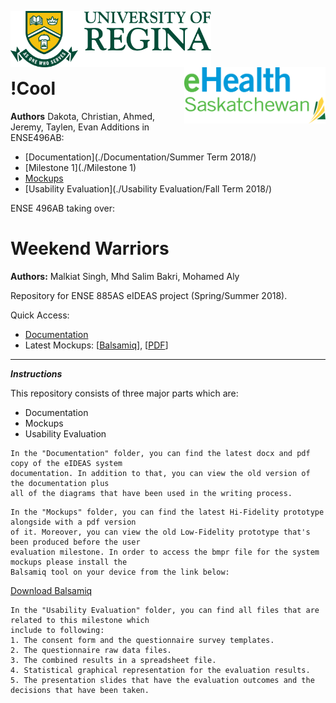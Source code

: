 <p>
  <img align="left" src="./Documentation/Images/uofr_logo.jpg" alt="U of R logo" height="90px"/>
  <img align="right" src="./Documentation/Images/ehealth_logo.png" alt="eHealth logo" height="90px"/>
</p>

<br/><br/><br/><br/>

# !Cool
**Authors** Dakota, Christian, Ahmed, Jeremy, Taylen, Evan
Additions in ENSE496AB:
* [Documentation](./Documentation/Summer Term 2018/)
* [Milestone 1](./Milestone 1)
* [Mockups](./Mockups)
* [Usability Evaluation](./Usability Evaluation/Fall Term 2018/)

ENSE 496AB taking over:
# Weekend Warriors

**Authors:** Malkiat Singh, Mhd Salim Bakri, Mohamed Aly

Repository for ENSE 885AS eIDEAS project (Spring/Summer 2018).

Quick Access:

* [Documentation](./documentation.md)
* Latest Mockups: \[[Balsamiq](./Mockups/eIDEAS.bmpr)\], \[[PDF](./Mockups/eIDEAS.pdf)\]

---

___Instructions___

This repository consists of three major parts which are:
* Documentation
* Mockups
* Usability Evaluation

```
In the "Documentation" folder, you can find the latest docx and pdf copy of the eIDEAS system
documentation. In addition to that, you can view the old version of the documentation plus
all of the diagrams that have been used in the writing process.
```

```
In the "Mockups" folder, you can find the latest Hi-Fidelity prototype alongside with a pdf version
of it. Moreover, you can view the old Low-Fidelity prototype that's been produced before the user
evaluation milestone. In order to access the bmpr file for the system mockups please install the
Balsamiq tool on your device from the link below:
```
[Download Balsamiq](https://balsamiq.com/download/)


```
In the "Usability Evaluation" folder, you can find all files that are related to this milestone which
include to following:
1. The consent form and the questionnaire survey templates.
2. The questionnaire raw data files.
3. The combined results in a spreadsheet file.
4. Statistical graphical representation for the evaluation results.
5. The presentation slides that have the evaluation outcomes and the decisions that have been taken.
```
